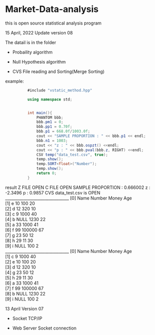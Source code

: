# Market-Data-analysis

this is open source statistical analysis program

15 April, 2022
Update
version 08 

The datail is in the folder


- Probaility algorithm


- Null Hypothesis algorithm


- CVS File reading and Sorting(Merge Sorting)



example:
```cs
          #include "vstatic_method.hpp"

          using namespace std;


          int main(){
              PHANTOM bbb;
              bbb.pm1 = 0;
              bbb.pp1 = 0.70f;
              bbb.p1 = 668.0f/1003.0f;
              cout << "SAMPLE PROPORTION : " << bbb.p1 << endl;
              bbb.n1 = 1003;
              cout << "z : " << bbb.ospzt() <<endl;
              cout << "p : " << bbb.pval(bbb.z, RIGHT) <<endl;
              CSV temp("data_test.csv", true);
              temp.show();
              temp.SORT<float>("Number");
              temp.show();
              return 0;
          }
```
result
          Z FILE OPEN
          C FILE OPEN
          SAMPLE PROPORTION : 0.666002
          z : -2.3496
          p : 0.9857
          CVS data_test.csv is OPEN
          ________________________________
          [0]    Name        Number      Money       Age         
          [1]    e           10          100         20          
          [2]    d           12          320         10          
          [3]    c           9           1000        40          
          [4]    b           NULL        1230        22          
          [5]    a           33          1000        41          
          [6]    f           99          100000      67          
          [7]    g           23          50          12          
          [8]    h           29          11          30          
          [9]    i           NULL        100         2           
          ________________________________
          [0]    Name        Number      Money       Age         
          [1]    c           9           1000        40          
          [2]    e           10          100         20          
          [3]    d           12          320         10          
          [4]    g           23          50          12          
          [5]    h           29          11          30          
          [6]    a           33          1000        41          
          [7]    f           99          100000      67          
          [8]    b           NULL        1230        22          
          [9]    i           NULL        100         2   


13 April Version 07

- Socket TCP/IP 

- Web Server Socket connection
